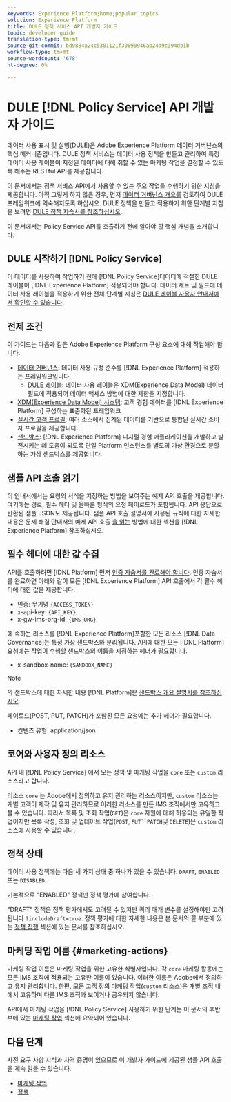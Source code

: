 ```yaml
---
keywords: Experience Platform;home;popular topics
solution: Experience Platform
title: DULE 정책 서비스 API 개발자 가이드
topic: developer guide
translation-type: tm+mt
source-git-commit: bd9884a24c5301121f30090946ab24d9c394db1b
workflow-type: tm+mt
source-wordcount: '678'
ht-degree: 0%

---
```



# DULE [!DNL Policy Service] API 개발자 가이드

데이터 사용 표시 및 실행(DULE)은 Adobe Experience Platform 데이터 거버넌스의 핵심 메커니즘입니다. DULE 정책 서비스는 데이터 사용 정책을 만들고 관리하여 특정 데이터 사용 레이블이 지정된 데이터에 대해 취할 수 있는 마케팅 작업을 결정할 수 있도록 해주는 RESTful API를 제공합니다.

이 문서에서는 정책 서비스 API에서 사용할 수 있는 주요 작업을 수행하기 위한 지침을 제공합니다. 아직 그렇게 하지 않은 경우, 먼저 [데이터 거버넌스 개요를](../home.md) 검토하여 DULE 프레임워크에 익숙해지도록 하십시오. DULE 정책을 만들고 적용하기 위한 단계별 지침을 보려면 [DULE 정책 자습서를 참조하십시오](../policies/create.md).

이 문서에서는 Policy Service API를 호출하기 전에 알아야 할 핵심 개념을 소개합니다.

## DULE 시작하기 [!DNL Policy Service]

이 데이터를 사용하여 작업하기 전에 [!DNL Policy Service]데이터에 적절한 DULE 레이블이 [!DNL Experience Platform] 적용되어야 합니다. 데이터 세트 및 필드에 데이터 사용 레이블을 적용하기 위한 전체 단계별 지침은 [DULE 레이블 사용자 안내서에서 확인할 수 있습니다](../labels/user-guide.md).

## 전제 조건

이 가이드는 다음과 같은 Adobe Experience Platform 구성 요소에 대해 작업해야 합니다.

* [데이터 거버넌스](../home.md): 데이터 사용 규정 준수를 [!DNL Experience Platform] 적용하는 프레임워크입니다.
   * [DULE 레이블](../labels/overview.md): 데이터 사용 레이블은 XDM(Experience Data Model) 데이터 필드에 적용되어 데이터 액세스 방법에 대한 제한을 지정합니다.
* [XDM(Experience Data Model) 시스템](../../xdm/home.md): 고객 경험 데이터를 [!DNL Experience Platform] 구성하는 표준화된 프레임워크
* [실시간 고객 프로필](../../profile/home.md): 여러 소스에서 집계된 데이터를 기반으로 통합된 실시간 소비자 프로필을 제공합니다.
* [샌드박스](../../sandboxes/home.md): [!DNL Experience Platform] 디지털 경험 애플리케이션을 개발하고 발전시키는 데 도움이 되도록 단일 Platform 인스턴스를 별도의 가상 환경으로 분할하는 가상 샌드박스를 제공합니다.

## 샘플 API 호출 읽기

이 안내서에서는 요청의 서식을 지정하는 방법을 보여주는 예제 API 호출을 제공합니다. 여기에는 경로, 필수 헤더 및 올바른 형식의 요청 페이로드가 포함됩니다. API 응답으로 반환된 샘플 JSON도 제공됩니다. 샘플 API 호출 설명서에 사용된 규칙에 대한 자세한 내용은 문제 해결 안내서의 예제 API 호출 [을 읽는](../../landing/troubleshooting.md#how-do-i-format-an-api-request) 방법에 대한 섹션을 [!DNL Experience Platform] 참조하십시오.

## 필수 헤더에 대한 값 수집

API를 호출하려면 [!DNL Platform] 먼저 [인증 자습서를 완료해야 합니다](../../tutorials/authentication.md). 인증 자습서를 완료하면 아래와 같이 모든 [!DNL Experience Platform] API 호출에서 각 필수 헤더에 대한 값을 제공합니다.

* 인증: 무기명 `{ACCESS_TOKEN}`
* x-api-key: `{API_KEY}`
* x-gw-ims-org-id: `{IMS_ORG}`

에 속하는 리소스를 [!DNL Experience Platform]포함한 모든 리소스 [!DNL Data Governance]는 특정 가상 샌드박스와 분리됩니다. API에 대한 모든 [!DNL Platform] 요청에는 작업이 수행할 샌드박스의 이름을 지정하는 헤더가 필요합니다.

* x-sandbox-name: `{SANDBOX_NAME}`

>[!NOTE]
>
>의 샌드박스에 대한 자세한 내용 [!DNL Platform]은 [샌드박스 개요 설명서를 참조하십시오](../../sandboxes/home.md).

페이로드(POST, PUT, PATCH)가 포함된 모든 요청에는 추가 헤더가 필요합니다.

* 컨텐츠 유형: application/json

## 코어와 사용자 정의 리소스

API 내 [!DNL Policy Service] 에서 모든 정책 및 마케팅 작업을 `core` 또는 `custom` 리소스라고 합니다.

리소스 `core` 는 Adobe에서 정의하고 유지 관리하는 리소스이지만, `custom` 리소스는 개별 고객이 제작 및 유지 관리하므로 이러한 리소스를 만든 IMS 조직에서만 고유하고 볼 수 있습니다. 따라서 목록 및 조회 작업(`GET`)은 `core` 자원에 대해 허용되는 유일한 작업이지만 목록 작성, 조회 및 업데이트 작업(`POST`, `PUT``PATCH`및 `DELETE`)은 `custom` 리소스에 사용할 수 있습니다.

## 정책 상태

데이터 사용 정책에는 다음 세 가지 상태 중 하나가 있을 수 있습니다. `DRAFT`, `ENABLED`또는 `DISABLED`.

기본적으로 &quot;ENABLED&quot; 정책만 정책 평가에 참여합니다.

&quot;DRAFT&quot; 정책은 정책 평가에서도 고려될 수 있지만 쿼리 매개 변수를 설정해야만 고려됩니다 `?includeDraft=true`. 정책 평가에 대한 자세한 내용은 본 문서의 끝 부분에 있는 [정책 집행](../enforcement/overview.md) 섹션에 있는 문서를 참조하십시오.

## 마케팅 작업 이름 {#marketing-actions}

마케팅 작업 이름은 마케팅 작업을 위한 고유한 식별자입니다. 각 `core` 마케팅 활동에는 모든 IMS 조직에 적용되는 고유한 이름이 있습니다. 이러한 이름은 Adobe에서 정의하고 유지 관리합니다. 한편, 모든 고객 정의 마케팅 작업(`custom` 리소스)은 개별 조직 내에서 고유하며 다른 IMS 조직과 보이거나 공유되지 않습니다.

API에서 마케팅 작업을 [!DNL Policy Service] 사용하기 위한 단계는 이 문서의 후반부에 있는 [마케팅 작업](#marketing-actions) 섹션에 요약되어 있습니다.

## 다음 단계

사전 요구 사항 지식과 자격 증명이 있으므로 이 개발자 가이드에 제공된 샘플 API 호출을 계속 읽을 수 있습니다.

* [마케팅 작업](marketing-actions.md)
* [정책](policies.md)